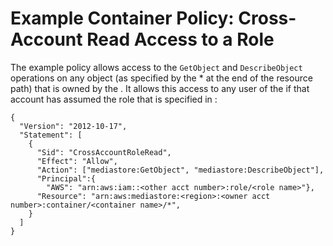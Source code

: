 # Example Container Policy: Cross\-Account Read Access to a Role<a name="policies-examples-cross-acccount-read"></a>

The example policy allows access to the `GetObject` and `DescribeObject` operations on any object \(as specified by the \* at the end of the resource path\) that is owned by the <owner acct number>\. It allows this access to any user of the <other acct number> if that account has assumed the role that is specified in <role name>:

```
{
  "Version": "2012-10-17",
  "Statement": [
    {
      "Sid": "CrossAccountRoleRead",
      "Effect": "Allow",
      "Action": ["mediastore:GetObject", "mediastore:DescribeObject"],
      "Principal":{
        "AWS": "arn:aws:iam::<other acct number>:role/<role name>"},
      "Resource": "arn:aws:mediastore:<region>:<owner acct number>:container/<container name>/*",
    }
  ]
}
```
